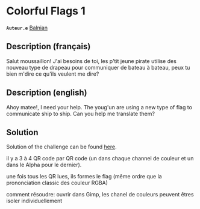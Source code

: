 # Colorful Flags 1

**`Auteur.e`** [Balnian](https://github.com/Balnian)

## Description (français)

Salut moussaillon! J'ai besoins de toi, les p'tit jeune pirate utilise des nouveau type de drapeau pour communiquer de bateau à bateau, peux tu bien m'dire ce qu'ils veulent me dire?

## Description (english)

Ahoy matee!, I need your help. The youg'un are using a new type of flag to communicate ship to ship. Can you help me translate them?

## Solution

Solution of the challenge can be found [here](solution/).

il y a 3 à 4 QR code par QR code (un dans chaque channel de couleur et un dans le Alpha pour le dernier).

une fois tous les QR lues, ils formes le flag (même ordre que la prononciation classic des couleur RGBA)

comment résoudre:
ouvrir dans Gimp, les chanel de couleurs peuvent êtres isoler individuellement